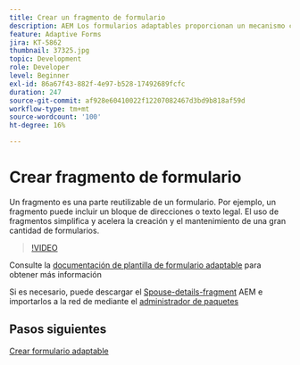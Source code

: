 ```yaml
---
title: Crear un fragmento de formulario
description: AEM Los formularios adaptables proporcionan un mecanismo cómodo para crear segmentos de formulario como un panel o un grupo de campos solo una vez y reutilizarlos.
feature: Adaptive Forms
jira: KT-5862
thumbnail: 37325.jpg
topic: Development
role: Developer
level: Beginner
exl-id: 86a67f43-882f-4e97-b528-17492689fcfc
duration: 247
source-git-commit: af928e60410022f12207082467d3bd9b818af59d
workflow-type: tm+mt
source-wordcount: '100'
ht-degree: 16%

---
```


# Crear fragmento de formulario

Un fragmento es una parte reutilizable de un formulario. Por ejemplo, un fragmento puede incluir un bloque de direcciones o texto legal. El uso de fragmentos simplifica y acelera la creación y el mantenimiento de una gran cantidad de formularios.


>[!VIDEO](https://video.tv.adobe.com/v/37325?quality=12&learn=on)



Consulte la [documentación de plantilla de formulario adaptable](https://experienceleague.adobe.com/docs/experience-manager-65/forms/adaptive-forms-basic-authoring/adaptive-form-fragments.html?lang=es) para obtener más información

Si es necesario, puede descargar el [Spouse-details-fragment](assets/spouse-details-fragment.zip) AEM e importarlos a la red de mediante el [administrador de paquetes](http://localhost:4502/crx/packmgr/index.jsp)

## Pasos siguientes

[Crear formulario adaptable](./create-adaptive-form.md)
